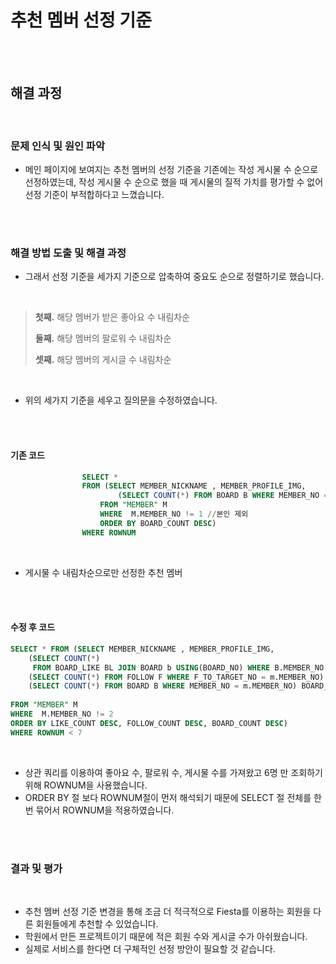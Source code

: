 # 추천 멤버 선정 기준  

<br><br>

## 해결 과정  

<br>


### 문제 인식 및 원인 파악  
- 메인 페이지에 보여지는 추천 멤버의 선정 기준을 기존에는 작성 게시물 수 순으로 선정하였는데, 작성 게시물 수 순으로 했을 때 게시물의 질적 가치를 평가할 수 없어 선정 기준이 부적합하다고 느꼈습니다.  


<br><br>

### 해결 방법 도출 및 해결 과정  
- 그래서 선정 기준을 세가지 기준으로 압축하여 중요도 순으로 정렬하기로 했습니다. 

  <br>      

> **첫째.** 해당 멤버가 받은 좋아요 수 내림차순
> 
> **둘째.** 해당 멤버의 팔로워 수 내림차순
> 
> **셋째.** 해당 멤버의 게시글 수 내림차순  
      

<br>

- 위의 세가지 기준을 세우고 질의문을 수정하였습니다.  

<br><br>

#### 기존 코드 

```sql
                SELECT * 
                FROM (SELECT MEMBER_NICKNAME , MEMBER_PROFILE_IMG, 
                        (SELECT COUNT(*) FROM BOARD B WHERE MEMBER_NO = m.MEMBER_NO) BOARD_COUNT
                    FROM "MEMBER" M
                    WHERE  M.MEMBER_NO != 1 //본인 제외
                    ORDER BY BOARD_COUNT DESC)
                WHERE ROWNUM
```

<br>

- 게시물 수 내림차순으로만 선정한 추천 멤버  

<br><br>

#### 수정 후 코드  


```sql
SELECT * FROM (SELECT MEMBER_NICKNAME , MEMBER_PROFILE_IMG, 
    (SELECT COUNT(*) 
     FROM BOARD_LIKE BL JOIN BOARD b USING(BOARD_NO) WHERE B.MEMBER_NO = M.MEMBER_NO) LIKE_COUNT,
 	(SELECT COUNT(*) FROM FOLLOW F WHERE F_TO_TARGET_NO = m.MEMBER_NO) FOLLOW_COUNT,
 	(SELECT COUNT(*) FROM BOARD B WHERE MEMBER_NO = m.MEMBER_NO) BOARD_COUNT
 	
FROM "MEMBER" M
WHERE  M.MEMBER_NO != 2
ORDER BY LIKE_COUNT DESC, FOLLOW_COUNT DESC, BOARD_COUNT DESC)
WHERE ROWNUM < 7
```

<br>  

- 상관 쿼리를 이용하여 좋아요 수, 팔로워 수, 게시물 수를 가져왔고 6명 만 조회하기 위해 ROWNUM을 사용했습니다.  
- ORDER BY 절 보다 ROWNUM절이 먼저 해석되기 때문에 SELECT 절 전체를 한번 묶어서 ROWNUM을 적용하였습니다.   

<br><br>

  
### 결과 및 평가 

<br>

- 추천 멤버 선정 기준 변경을 통해 조금 더 적극적으로 Fiesta를 이용하는 회원을 다른 회원들에게 추천할 수 있었습니다.
- 학원에서 만든 프로젝트이기 때문에 적은 회원 수와 게시글 수가 아쉬웠습니다.
- 실제로 서비스를 한다면 더 구체적인 선정 방안이 필요할 것 같습니다.

 <br><br> 


